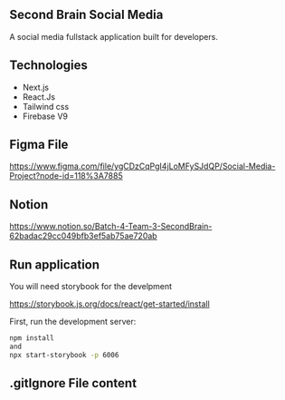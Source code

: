 ## Second Brain Social Media

A social media fullstack application built for developers.

## Technologies
- Next.js
- React.Js
- Tailwind css
- Firebase V9

## Figma File

https://www.figma.com/file/ygCDzCqPgI4jLoMFySJdQP/Social-Media-Project?node-id=118%3A7885

## Notion

https://www.notion.so/Batch-4-Team-3-SecondBrain-62badac29cc049bfb3ef5ab75ae720ab

## Run application

You will need storybook for the develpment

https://storybook.js.org/docs/react/get-started/install

First, run the development server:

```bash
npm install
and
npx start-storybook -p 6006
```

## .gitIgnore File content
